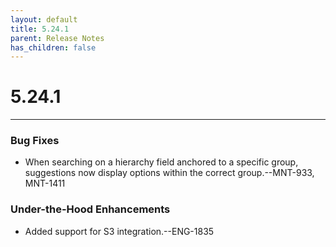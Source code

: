 ```yaml
---
layout: default
title: 5.24.1
parent: Release Notes
has_children: false
---
```

# 5.24.1
----
### Bug Fixes
- When searching on a hierarchy field anchored to a specific group, suggestions now display options within the correct group.--MNT-933, MNT-1411
### Under-the-Hood Enhancements
- Added support for S3 integration.--ENG-1835